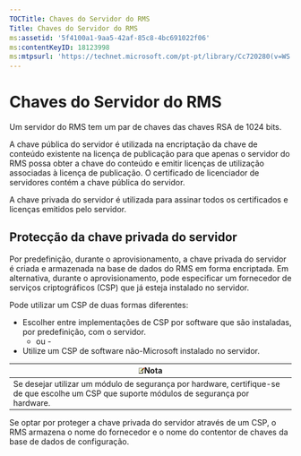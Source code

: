 ```yaml
---
TOCTitle: Chaves do Servidor do RMS
Title: Chaves do Servidor do RMS
ms:assetid: '5f4100a1-9aa5-42af-85c8-4bc691022f06'
ms:contentKeyID: 18123998
ms:mtpsurl: 'https://technet.microsoft.com/pt-pt/library/Cc720280(v=WS.10)'
---
```


Chaves do Servidor do RMS
=========================

Um servidor do RMS tem um par de chaves das chaves RSA de 1024 bits.

A chave pública do servidor é utilizada na encriptação da chave de conteúdo existente na licença de publicação para que apenas o servidor do RMS possa obter a chave do conteúdo e emitir licenças de utilização associadas à licença de publicação. O certificado de licenciador de servidores contém a chave pública do servidor.

A chave privada do servidor é utilizada para assinar todos os certificados e licenças emitidos pelo servidor.

Protecção da chave privada do servidor
--------------------------------------

Por predefinição, durante o aprovisionamento, a chave privada do servidor é criada e armazenada na base de dados do RMS em forma encriptada. Em alternativa, durante o aprovisionamento, pode especificar um fornecedor de serviços criptográficos (CSP) que já esteja instalado no servidor.

Pode utilizar um CSP de duas formas diferentes:

-   Escolher entre implementações de CSP por software que são instaladas, por predefinição, com o servidor.
    - ou -
-   Utilize um CSP de software não-Microsoft instalado no servidor.

| ![](/security-updates/images/Cc720280.note(WS.10).gif)Nota                                                                       |
|---------------------------------------------------------------------------------------------------------------------------------------------|
| Se desejar utilizar um módulo de segurança por hardware, certifique-se de que escolhe um CSP que suporte módulos de segurança por hardware. |

Se optar por proteger a chave privada do servidor através de um CSP, o RMS armazena o nome do fornecedor e o nome do contentor de chaves da base de dados de configuração.
